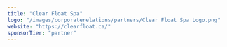 ```yaml
---
title: "Clear Float Spa"
logo: "/images/corporaterelations/partners/Clear Float Spa Logo.png"
website: "https://clearfloat.ca/"
sponsorTier: "partner"
---
```

